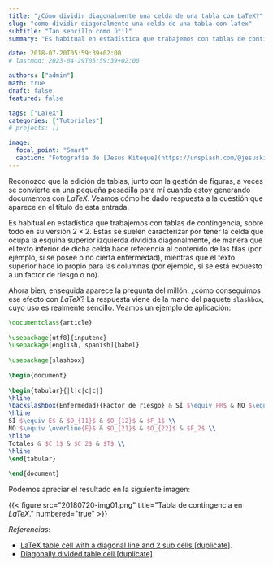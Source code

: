 ```yaml
---
title: "¿Cómo dividir diagonalmente una celda de una tabla con LaTeX?"
slug: "como-dividir-diagonalmente-una-celda-de-una-tabla-con-latex"
subtitle: "Tan sencillo como útil"
summary: "Es habitual en estadística que trabajemos con tablas de contingencia, que se caracterizan por tener la celda que ocupa la esquina superior izquierda dividida diagonalmente."

date: 2018-07-20T05:59:39+02:00
# lastmod: 2023-04-29T05:59:39+02:00

authors: ["admin"]
math: true
draft: false
featured: false

tags: ["LaTeX"]
categories: ["Tutoriales"]
# projects: []

image:
  focal_point: "Smart"
  caption: "Fotografía de [Jesus Kiteque](https://unsplash.com/@jesuskiteque), disponible en [Unsplash](https://unsplash.com/photos/wn-KYaHwcis)."
---
```


Reconozco que la edición de tablas, junto con la gestión de figuras, a veces se convierte en una pequeña pesadilla para mí cuando estoy generando documentos con *LaTeX*. Veamos cómo he dado respuesta a la cuestión que aparece en el título de esta entrada.

Es habitual en estadística que trabajemos con tablas de contingencia, sobre todo en su versión $2\times 2$. Estas se suelen caracterizar por tener la celda que ocupa la esquina superior izquierda dividida diagonalmente, de manera que el texto inferior de dicha celda hace referencia al contenido de las filas (por ejemplo, si se posee o no cierta enfermedad), mientras que el texto superior hace lo propio para las columnas (por ejemplo, si se está expuesto a un factor de riesgo o no).

Ahora bien, enseguida aparece la pregunta del millón: ¿cómo conseguimos ese efecto con *LaTeX*? La respuesta viene de la mano del paquete `slashbox`, cuyo uso es realmente sencillo. Veamos un ejemplo de aplicación:

```tex
\documentclass{article}
 
\usepackage[utf8]{inputenc}
\usepackage[english, spanish]{babel}
 
\usepackage{slashbox}
 
\begin{document}
 
\begin{tabular}{|l|c|c|c|}
\hline
\backslashbox{Enfermedad}{Factor de riesgo} & SÍ $\equiv FR$ & NO $\equiv \overline{FR}$ & Totales\\
\hline
SÍ $\equiv E$ & $O_{11}$ & $O_{12}$ & $F_1$ \\
NO $\equiv \overline{E}$ & $O_{21}$ & $O_{22}$ & $F_2$ \\
\hline
Totales & $C_1$ & $C_2$ & $T$ \\
\hline
\end{tabular}
 
\end{document}
```

Podemos apreciar el resultado en la siguiente imagen:

{{< figure src="20180720-img01.png" title="Tabla de contingencia en *LaTeX*." numbered="true" >}}

*Referencias*:

- [LaTeX table cell with a diagonal line and 2 sub cells [duplicate]](http://tex.stackexchange.com/questions/27193/latex-table-cell-with-a-diagonal-line-and-2-sub-cells).
- [Diagonally divided table cell [duplicate]](http://tex.stackexchange.com/questions/7262/diagonally-divided-table-cell).
